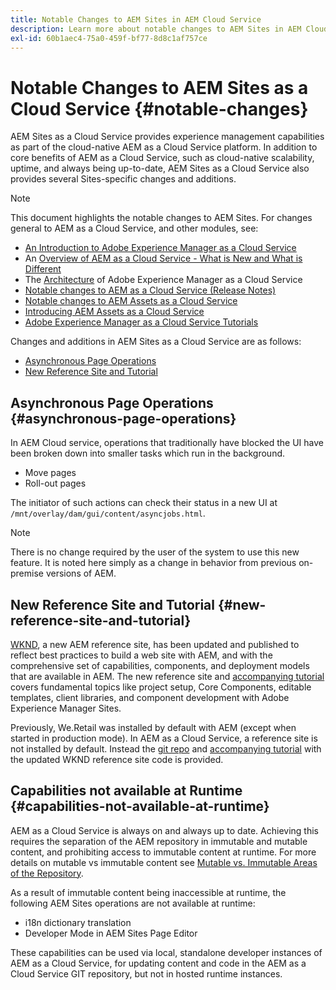 ```yaml
---
title: Notable Changes to AEM Sites in AEM Cloud Service
description: Learn more about notable changes to AEM Sites in AEM Cloud Service
exl-id: 60b1aec4-75a0-459f-bf77-8d8c1af757ce
---
```


# Notable Changes to AEM Sites as a Cloud Service {#notable-changes}

AEM Sites as a Cloud Service provides experience management capabilities as part of the cloud-native AEM as a Cloud Service platform. In addition to core benefits of AEM as a Cloud Service, such as cloud-native scalability, uptime, and always being up-to-date, AEM Sites as a Cloud Service also provides several Sites-specific changes and additions. 

>[!NOTE]
>This document highlights the notable changes to AEM Sites. For changes general to AEM as a Cloud Service, and other modules, see:
>
>* [An Introduction to Adobe Experience Manager as a Cloud Service](/help/overview/introduction.md)
>* An [Overview of AEM as a Cloud Service - What is New and What is Different](/help/overview/what-is-new-and-different.md)
>* The [Architecture](/help/overview/architecture.md) of Adobe Experience Manager as a Cloud Service
>* [Notable changes to AEM as a Cloud Service (Release Notes)](/help/release-notes/aem-cloud-changes.md)
>* [Notable changes to AEM Assets as a Cloud Service](/help/assets/assets-cloud-changes.md)
>* [Introducing AEM Assets as a Cloud Service](/help/assets/overview.md)
>* [Adobe Experience Manager as a Cloud Service Tutorials](https://experienceleague.adobe.com/docs/experience-manager-learn/cloud-service/overview.html)

Changes and additions in AEM Sites as a Cloud Service are as follows:

* [Asynchronous Page Operations](#asynchronous-page-operations)
* [New Reference Site and Tutorial](#new-reference-site-and-tutorial)

## Asynchronous Page Operations {#asynchronous-page-operations}

In AEM Cloud service, operations that traditionally have blocked the UI have been broken down into smaller tasks which run in the background.

* Move pages
* Roll-out pages

The initiator of such actions can check their status in a new UI at `/mnt/overlay/dam/gui/content/asyncjobs.html`.

>[!NOTE]
>
>There is no change required by the user of the system to use this new feature. It is noted here simply as a change in behavior from previous on-premise versions of AEM.

## New Reference Site and Tutorial {#new-reference-site-and-tutorial}

[WKND](https://wknd.site/), a new AEM reference site, has been updated and published to reflect best practices to build a web site with AEM, and with the comprehensive set of capabilities, components, and deployment models that are available in AEM. The new reference site and [accompanying tutorial](https://experienceleague.adobe.com/docs/experience-manager-learn/getting-started-wknd-tutorial-develop/overview.html) covers fundamental topics like project setup, Core Components, editable templates, client libraries, and component development with Adobe Experience Manager Sites.

Previously, We.Retail was installed by default with AEM (except when started in production mode). In AEM as a Cloud Service, a reference site is not installed by default. Instead the [git repo](https://github.com/adobe/aem-guides-wknd/) and [accompanying tutorial](https://experienceleague.adobe.com/docs/experience-manager-learn/getting-started-wknd-tutorial-develop/overview.html) with the updated WKND reference site code is provided.

## Capabilities not available at Runtime {#capabilities-not-available-at-runtime}

AEM as a Cloud Service is always on and always up to date. Achieving this requires the separation of the AEM repository in immutable and mutable content, and prohibiting access to immutable content at runtime. For more details on mutable vs immutable content see [Mutable vs. Immutable Areas of the Repository](/help/implementing/developing/introduction/aem-project-content-package-structure.md#mutable-vs-immutable). 

As a result of immutable content being inaccessible at runtime, the following AEM Sites operations are not available at runtime:

* i18n dictionary translation 
* Developer Mode in AEM Sites Page Editor 

These capabilities can be used via local, standalone developer instances of AEM as a Cloud Service, for updating content and code in the AEM as a Cloud Service GIT repository, but not in hosted runtime instances.
